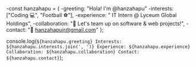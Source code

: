 -const hanzahapu = {
-greeting: "Hola! I'm @hanzahapu"
-interests: ["Coding 💻", "Football ⚽"],
-experience: " IT Intern @ Lyceum Global Holdings",
-collaboration: "🤝 Let's team up on software & web projects!",
-contact: "📩 hanzahapujr@gmail.com"
};

console.log(`
${hanzahapu.greeting}
Interests: ${hanzahapu.interests.join(', ')}
Experience: ${hanzahapu.experience}
Collaboration: ${hanzahapu.collaboration}
Contact: ${hanzahapu.contact}
`);


